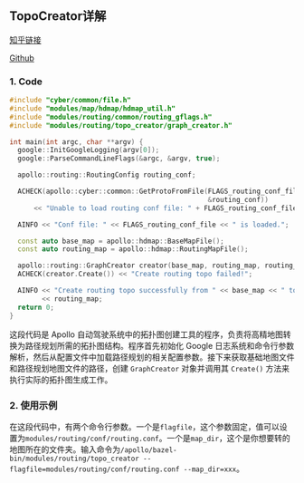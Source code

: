<!--
 * @Author: LOTEAT
 * @Date: 2025-08-25 16:02:41
-->
## TopoCreator详解

[知乎链接]()

[Github](https://github.com/LOTEAT/Apollo-Notes/blob/master/routing/TopoCreator/topo_creator.md)

### 1. Code
```cpp
#include "cyber/common/file.h"
#include "modules/map/hdmap/hdmap_util.h"
#include "modules/routing/common/routing_gflags.h"
#include "modules/routing/topo_creator/graph_creator.h"

int main(int argc, char **argv) {
  google::InitGoogleLogging(argv[0]);
  google::ParseCommandLineFlags(&argc, &argv, true);

  apollo::routing::RoutingConfig routing_conf;

  ACHECK(apollo::cyber::common::GetProtoFromFile(FLAGS_routing_conf_file,
                                                 &routing_conf))
      << "Unable to load routing conf file: " + FLAGS_routing_conf_file;

  AINFO << "Conf file: " << FLAGS_routing_conf_file << " is loaded.";

  const auto base_map = apollo::hdmap::BaseMapFile();
  const auto routing_map = apollo::hdmap::RoutingMapFile();

  apollo::routing::GraphCreator creator(base_map, routing_map, routing_conf);
  ACHECK(creator.Create()) << "Create routing topo failed!";

  AINFO << "Create routing topo successfully from " << base_map << " to "
        << routing_map;
  return 0;
}
```

这段代码是 Apollo 自动驾驶系统中的拓扑图创建工具的程序，负责将高精地图转换为路径规划所需的拓扑图结构。程序首先初始化 Google 日志系统和命令行参数解析，然后从配置文件中加载路径规划的相关配置参数。接下来获取基础地图文件和路径规划地图文件的路径，创建 `GraphCreator` 对象并调用其 `Create()` 方法来执行实际的拓扑图生成工作。

### 2. 使用示例
在这段代码中，有两个命令行参数。一个是`flagfile`，这个参数固定，值可以设置为`modules/routing/conf/routing.conf`。一个是`map_dir`，这个是你想要转的地图所在的文件夹。输入命令为`/apollo/bazel-bin/modules/routing/topo_creator --flagfile=modules/routing/conf/routing.conf --map_dir=xxx`。